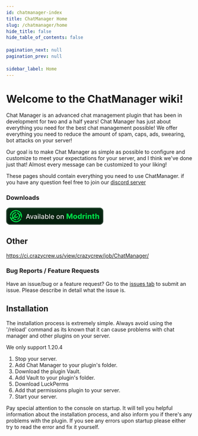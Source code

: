 ```yaml
---
id: chatmanager-index
title: ChatManager Home
slug: /chatmanager/home
hide_title: false
hide_table_of_contents: false

pagination_next: null
pagination_prev: null

sidebar_label: Home
---
```

# Welcome to the ChatManager wiki!

Chat Manager is an advanced chat management plugin that has been in development for two and a half years! Chat Manager has just about everything you need for the best chat management possible! We offer everything you need to reduce the amount of spam, caps, ads, swearing, bot attacks on your server!

Our goal is to make Chat Manager as simple as possible to configure and customize to meet your expectations for your server, and I think we've done just that! Almost every message can be customized to your liking!

These pages should contain everything you need to use ChatManager. if you have any question feel free to join our [discord server](https://discord.gg/Eu4HhCy)

### Downloads
[![Modrinth](https://raw.githubusercontent.com/intergrav/devins-badges/v3/assets/compact/available/modrinth_46h.png)](https://modrinth.com/plugin/chatmanager)

## Other
https://ci.crazycrew.us/view/crazycrew/job/ChatManager/

### Bug Reports / Feature Requests
Have an issue/bug or a feature request? Go to the [issues tab](https://github.com/Crazy-Crew/ChatManager/issues) to submit an issue. Please describe in detail what the issue is.

## Installation
The installation process is extremely simple.
Always avoid using the '/reload' command as its known that it can cause problems with chat manager and other plugins on your server.

We only support 1.20.4

1. Stop your server.
2. Add Chat Manager to your plugin's folder.
3. Download the plugin Vault.
4. Add Vault to your plugin's folder.
5. Download LuckPerms
6. Add that permissions plugin to your server.
7. Start your server.

Pay special attention to the console on startup. It will tell you helpful information about the installation process, and also inform you if there's any problems with the plugin. 
If you see any errors upon startup please either try to read the error and fix it yourself.